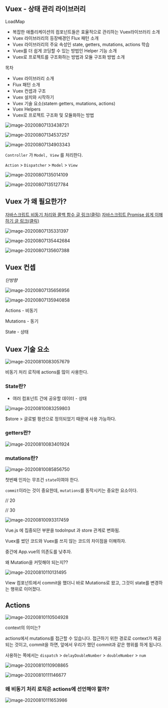 ## Vuex - 상태 관리 라이브러리

LoadMap

- 복잡한 애플리케이션의 컴포넌트들은 효율적으로 관리하는 Vuex라이브러리 소개
- Vuex 라이브러리의 등장배경인 Flux 패턴 소개
- Vuex 라이브러리의 주요 속성인 state, getters, mutations, actions 학습
- Vuex를 더 쉽게 코딩할 수 있는 방법인 Helper 기능 소개
- Vuex로 프로젝트를 구조화하는 방법과 모듈 구조화 방법 소개



목차

- Vuex 라이브러리 소개
- Flux 패턴 소개
- Vuex 컨셉과 구조
- Vuex 설치와 시작하기
- Vuex 기술 요소(statem getters, mutations, actions)
- Vuex Helpers
- Vuex로 프로젝트 구조화 및 모듈화하는 방법



![image-20200807133438721](https://tva1.sinaimg.cn/large/007S8ZIlgy1ghi53e8mstj30mq0863zq.jpg)

![image-20200807134537257](https://tva1.sinaimg.cn/large/007S8ZIlgy1ghi5erznqoj30qf0dz41g.jpg)

![image-20200807134903343](https://tva1.sinaimg.cn/large/007S8ZIlgy1ghi5icssbnj30kd0dkac3.jpg)



`Controller` 가 `Model, View` 를 처리한다.

`Action` > `Dispatcher` > `Model` > `View`



![image-20200807135014109](https://tva1.sinaimg.cn/large/007S8ZIlgy1ghi5jksy0sj30m50cxq5u.jpg)

![image-20200807135127784](https://tva1.sinaimg.cn/large/007S8ZIlgy1ghi5kum9afj30n10b5406.jpg)

## Vuex 가 왜 필요한가?

[자바스크립트 비동기 처리와 콜백 함수 글 링크(클릭)](https://joshua1988.github.io/web-development/javascript/javascript-asynchronous-operation/) [자바스크립트 Promise 쉽게 이해하기 글 링크(클릭)](https://joshua1988.github.io/web-development/javascript/promise-for-beginners/)



![image-20200807135331397](https://tva1.sinaimg.cn/large/007S8ZIlgy1ghi5mzt4woj30pg0bit9s.jpg)

![image-20200807135442684](https://tva1.sinaimg.cn/large/007S8ZIlgy1ghi5o8dsmbj30qs0cu41l.jpg)

![image-20200807135607388](https://tva1.sinaimg.cn/large/007S8ZIlgy1ghi5pp87suj30ql08h0tz.jpg)

## Vuex 컨셉

*단방향*

![image-20200807135656956](https://tva1.sinaimg.cn/large/007S8ZIlgy1ghi5qkniecj30q00e7tbb.jpg)

![image-20200807135940858](https://tva1.sinaimg.cn/large/007S8ZIlgy1ghi5teqw5fj30lh0dwgnr.jpg)

Actions - 비동기

Mutations - 동기 

State - 상태





## Vuex 기술 요소

![image-20200810083057679](https://tva1.sinaimg.cn/large/007S8ZIlgy1ghld6cpc46j30j409a0uk.jpg)

비동기 처리 로직에 actions를 많이 사용한다.



### State란?

- 여러 컴포넌트 간에 공유할 데이터 - 상태

![image-20200810083259803](https://tva1.sinaimg.cn/large/007S8ZIlgy1ghld8eu3ftj30r70e5tbc.jpg)

$store > 글로벌 펑션으로 정의되었기 때문에 사용 가능하다.

### getters란?

![image-20200810083401924](https://tva1.sinaimg.cn/large/007S8ZIlgy1ghld9hrm1uj30q20c50vt.jpg)



### mutations란?

![image-20200810085856750](https://tva1.sinaimg.cn/large/007S8ZIlgy1ghldzflwdaj30q50c2n0f.jpg)

첫번째 인자는 무조건 `state`이여야 한다.

`commit`이라는 것이 중요한데, `mutations`를 동작시키는 중요한 요소이다.



// 20

// 30



![image-20200810093317459](https://tva1.sinaimg.cn/large/007S8ZIlgy1ghlez5rh71j30qe0cy780.jpg)



Vue.js 에 집중되던 부분을 todoInput 과 store 관계로 변화됨.



Vuex를 썼던 코드와 Vuex를 쓰지 않는 코드의 차이점을 이해하자.

중간에 App.vue의 의존도를 낮추자.





왜 Mutation을 커밋해야 되는지??

![image-20200810110131495](https://tva1.sinaimg.cn/large/007S8ZIlgy1ghlhiz06u6j30r40e0n1a.jpg)



View 컴포넌트에서 commit을 했더니 바로 Mutations로 왔고, 그것이 state를 변경하는 행위로 이어졌다.



## Actions

![image-20200810110504928](https://tva1.sinaimg.cn/large/007S8ZIlgy1ghlhmnzryhj30q00ecae8.jpg)

context의 의미는?

actions에서 mutations를 접근할 수 있습니다. 접근하기 위한 경로로 context가 제공되는 것이고, commit을 하면, 앞에서 우리가 했던 commit과 같은 행위를 하게 됩니다.

사용하는 쪽에서는 `dispatch` >  `delayDoubleNumber` > `doubleNumber` > `num`



![image-20200810110908865](https://tva1.sinaimg.cn/large/007S8ZIlgy1ghlhqw9vlkj30r40dxadb.jpg)

![image-20200810111146677](https://tva1.sinaimg.cn/large/007S8ZIlgy1ghlhtmh7oqj30q60e9djy.jpg)



### 왜 비동기 처리 로직은 actions에 선언해야 할까?

![image-20200810111653986](https://tva1.sinaimg.cn/large/007S8ZIlgy1ghlhyyjufdj30pu0edtc6.jpg)

